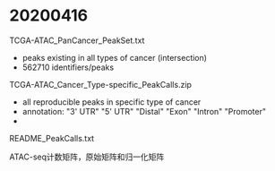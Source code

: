 # 20200416
TCGA-ATAC_PanCancer_PeakSet.txt
- peaks existing in all types of cancer (intersection)
- 562710 identifiers/peaks

TCGA-ATAC_Cancer_Type-specific_PeakCalls.zip
- all reproducible peaks in specific type of cancer
- annotation: "3' UTR"   "5' UTR"   "Distal"   "Exon"     "Intron"   "Promoter"
- 

README_PeakCalls.txt

ATAC-seq计数矩阵，原始矩阵和归一化矩阵


<!--stackedit_data:
eyJoaXN0b3J5IjpbLTc2MTA2Mzk3MywtNDQzNzE4Mzg0LC0xMD
gxMjEyMDI4LC00NzM2ODI3MjcsMTU4NjAzODY1NF19
-->